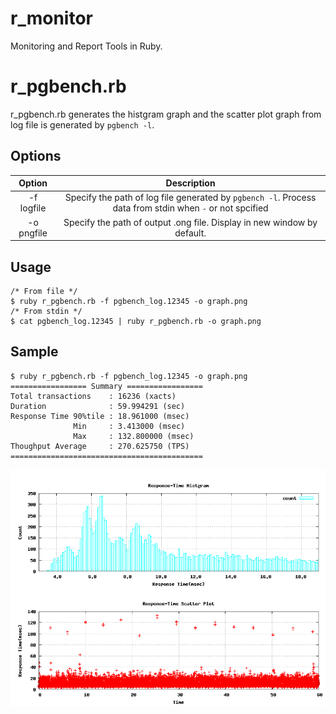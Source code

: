 # r_monitor
Monitoring and Report Tools in Ruby.

# r_pgbench.rb
r_pgbench.rb generates the histgram graph and the scatter plot graph from log file is generated by `pgbench -l`.

## Options
|Option|Description|
|:----:|:---------:|
|-f logfile|Specify the path of log file generated by `pgbench -l`. Process data from stdin when `-` or not spcified|
|-o pngfile|Specify the path of output .ong file. Display in new window by default.|

## Usage
```
/* From file */
$ ruby r_pgbench.rb -f pgbench_log.12345 -o graph.png
/* From stdin */
$ cat pgbench_log.12345 | ruby r_pgbench.rb -o graph.png
```

## Sample
```
$ ruby r_pgbench.rb -f pgbench_log.12345 -o graph.png
================= Summary =================
Total transactions    : 16236 (xacts)
Duration              : 59.994291 (sec)
Response Time 90%tile : 18.961000 (msec)
              Min     : 3.413000 (msec)
              Max     : 132.800000 (msec)
Thoughput Average     : 270.625750 (TPS)
===========================================
```

![image](images/sample_pgbench.png)
